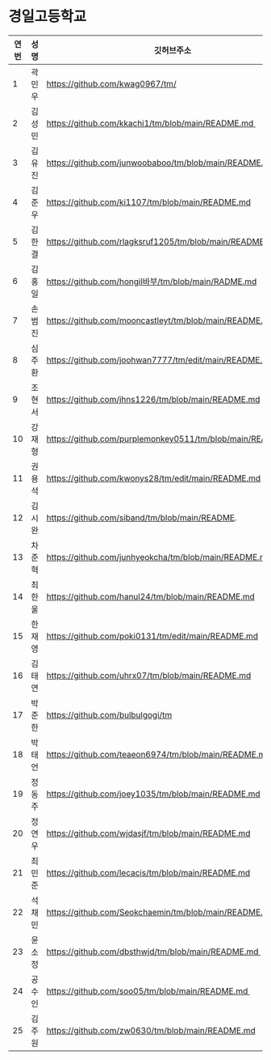 # 경일고등학교 

|연번|성명|깃허브주소|
|---|---|---| 
|1|곽민우|https://github.com/kwag0967/tm/|
|2|김성민|https://github.com/kkachi1/tm/blob/main/README.md |
|3|김유진|https://github.com/junwoobaboo/tm/blob/main/README.md|
|4|김준우|https://github.com/ki1107/tm/blob/main/README.md|
|5|김한결|https://github.com/rlagksruf1205/tm/blob/main/README.md|
|6|김홍일|https://github.com/hongil바부/tm/blob/main/RADME.md|
|7|손범진|https://github.com/mooncastleyt/tm/blob/main/README.md |
|8|심주환|https://github.com/joohwan7777/tm/edit/main/README.md|
|9|조현서|https://github.com/jhns1226/tm/blob/main/README.md|
|10|강재형|https://github.com/purplemonkey0511/tm/blob/main/README.md|
|11|권용석|https://github.com/kwonys28/tm/edit/main/README.md|
|12|김시완|https://github.com/siband/tm/blob/main/README.|
|13|차준혁|https://github.com/junhyeokcha/tm/blob/main/README.md|
|14|최한울|https://github.com/hanul24/tm/blob/main/README.md|
|15|한재영|https://github.com/poki0131/tm/edit/main/README.md|
|16|김태연|https://github.com/uhrx07/tm/blob/main/README.md|
|17|박준한|https://github.com/bulbulgogi/tm|
|18|박태언|https://github.com/teaeon6974/tm/blob/main/README.md|
|19|정동주|https://github.com/joey1035/tm/blob/main/README.md|
|20|정연우|https://github.com/wjdasjf/tm/blob/main/README.md|
|21|최민준|https://github.com/lecacis/tm/blob/main/README.md|
|22|석채민|https://github.com/Seokchaemin/tm/blob/main/README.md|
|23|윤소정|https://github.com/dbsthwjd/tm/blob/main/README.md |
|24|공수인|https://github.com/soo05/tm/blob/main/README.md |
|25|김주원|https://github.com/zw0630/tm/blob/main/README.md| 
